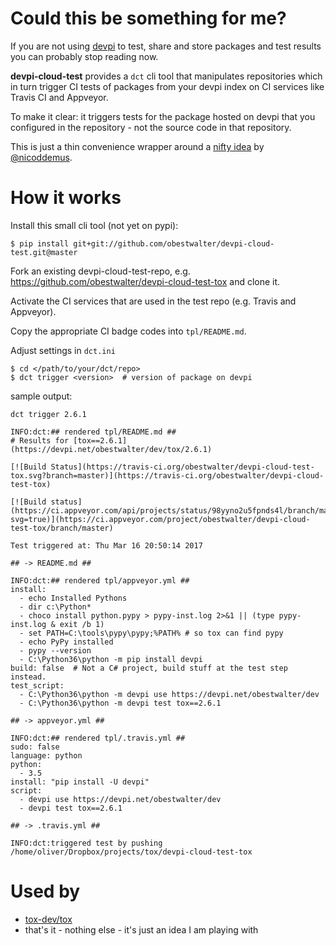# Could this be something for me?

If you are not using [devpi](http://doc.devpi.net) to test, share and store packages and test results you can probably stop reading now.

**devpi-cloud-test** provides a `dct` cli tool that manipulates repositories which in turn trigger CI tests of packages from your devpi index on CI services like Travis CI and Appveyor.

To make it clear: it triggers tests for the package hosted on devpi that you configured in the repository - not the source code in that repository.

This is just a thin convenience wrapper around a [nifty idea](https://github.com/nicoddemus/devpi-cloud-tester) by [@nicoddemus](https://github.com/nicoddemus).

# How it works

Install this small cli tool (not yet on pypi):

    $ pip install git+git://github.com/obestwalter/devpi-cloud-test.git@master

Fork an existing devpi-cloud-test-repo, e.g. https://github.com/obestwalter/devpi-cloud-test-tox and clone it.

Activate the CI services that are used in the test repo (e.g. Travis and Appveyor).

Copy the appropriate CI badge codes into `tpl/README.md`.

Adjust settings in `dct.ini`

    $ cd </path/to/your/dct/repo>
    $ dct trigger <version>  # version of package on devpi

sample output:

    dct trigger 2.6.1
    
    INFO:dct:## rendered tpl/README.md ##
    # Results for [tox==2.6.1](https://devpi.net/obestwalter/dev/tox/2.6.1)
    
    [![Build Status](https://travis-ci.org/obestwalter/devpi-cloud-test-tox.svg?branch=master)](https://travis-ci.org/obestwalter/devpi-cloud-test-tox)
    
    [![Build status](https://ci.appveyor.com/api/projects/status/98yyno2u5fpnds4l/branch/master?svg=true)](https://ci.appveyor.com/project/obestwalter/devpi-cloud-test-tox/branch/master)
    
    Test triggered at: Thu Mar 16 20:50:14 2017
    
    ## -> README.md ##
    
    INFO:dct:## rendered tpl/appveyor.yml ##
    install:
      - echo Installed Pythons
      - dir c:\Python*
      - choco install python.pypy > pypy-inst.log 2>&1 || (type pypy-inst.log & exit /b 1)
      - set PATH=C:\tools\pypy\pypy;%PATH% # so tox can find pypy
      - echo PyPy installed
      - pypy --version
      - C:\Python36\python -m pip install devpi
    build: false  # Not a C# project, build stuff at the test step instead.
    test_script:
      - C:\Python36\python -m devpi use https://devpi.net/obestwalter/dev
      - C:\Python36\python -m devpi test tox==2.6.1
    
    ## -> appveyor.yml ##
    
    INFO:dct:## rendered tpl/.travis.yml ##
    sudo: false
    language: python
    python:
      - 3.5
    install: "pip install -U devpi"
    script:
      - devpi use https://devpi.net/obestwalter/dev
      - devpi test tox==2.6.1
    
    ## -> .travis.yml ##
    
    INFO:dct:triggered test by pushing /home/oliver/Dropbox/projects/tox/devpi-cloud-test-tox

# Used by

* [tox-dev/tox](https://github.com/tox-dev/tox)
* that's it - nothing else - it's just an idea I am playing with
